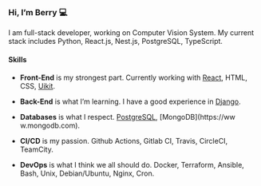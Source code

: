 ### Hi, I’m Berry 💻

I am full-stack developer, working on Computer Vision System. My current stack includes Python, React.js, Nest.js, PostgreSQL, TypeScript.

#### Skills

- **Front-End** is my strongest part. Currently working with [React](https://github.com/facebook/react/),  HTML, CSS, [Uikit](https://getuikit.com/docs/).
  
- **Back-End** is what I’m learning. I have a good experience in [Django](https://github.com/django/).
  
- **Databases** is what I respect. [PostgreSQL](https://www.postgresql.org), [MongoDB](https://ww w.mongodb.com).
  
- **CI/CD** is my passion. Github Actions, Gitlab CI, Travis, CircleCI, TeamCity.
  
- **DevOps** is what I think we all should do. Docker, Terraform, Ansible, Bash, Unix, Debian/Ubuntu, Nginx, Cron.
